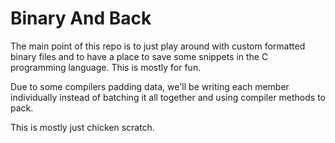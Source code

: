 # Binary And Back

The main point of this repo is to just play around with custom formatted binary files and to have a place to save some snippets in the C programming language. This is mostly for fun.

Due to some compilers padding data, we'll be writing each member individually instead of batching it all together and using compiler methods to pack.

This is mostly just chicken scratch.

